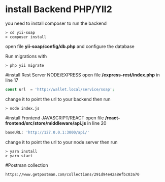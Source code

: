 # install Backend PHP/YII2
you need to install composer to run the backend

```
> cd yii-soap
> composer install
```

open file **yii-soap/config/db.php** and configure the database

Run migrations with 
```
> php yii migrate
```


#install Rest Server NODE/EXPRESS
open file **/express-rest/index.php** in line 17
```php
const url  = 'http://wallet.local/service/soap';
``` 
change it to point the url to your backend then run
```
> node index.js
```

#install Frontend JAVASCRIPT/REACT
open file **/react-frontend/src/store/middleware/api.js** in line 20
```javascript
baseURL: 'http://127.0.0.1:3000/api/'
``` 
change it to point the url to your node server then run
```
> yarn install
> yarn start
```

#Postman collection

```
https://www.getpostman.com/collections/291d94e42a8efbc03a70
```

